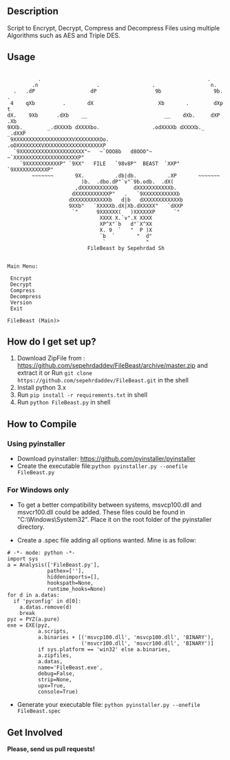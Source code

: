 ## Description

Script to Encrypt, Decrypt, Compress and Decompress Files using multiple Algorithms such as AES and Triple DES.

## Usage

```

          .                                                      .
        .n                   .                 .                  n.
  .   .dP                  dP                   9b                 9b.    .
 4    qXb         .       dX                     Xb       .        dXp     t
dX.    9Xb      .dXb    __                         __    dXb.     dXP     .Xb
9XXb._       _.dXXXXb dXXXXbo.                 .odXXXXb dXXXXb._       _.dXXP
 9XXXXXXXXXXXXXXXXXXXVXXXXXXXXOo.           .oOXXXXXXXXVXXXXXXXXXXXXXXXXXXXP
  `9XXXXXXXXXXXXXXXXXXXXX"~   ~`OOO8b   d8OOO"~   ~`XXXXXXXXXXXXXXXXXXXXXP"
    `9XXXXXXXXXXXP" `9XX"   FILE   `98v8P"  BEAST  `XXP" `9XXXXXXXXXXXP"
        ~~~~~~~       9X.          .db|db.          .XP       ~~~~~~~
                        )b.  .dbo.dP"`v"`9b.odb.  .dX(
                      ,dXXXXXXXXXXXb     dXXXXXXXXXXXb.
                     dXXXXXXXXXXXP"   .   `9XXXXXXXXXXXb
                    dXXXXXXXXXXXXb   d|b   dXXXXXXXXXXXXb
                    9XXb"   `XXXXXb.dX|Xb.dXXXXX"   `dXXP
                     `"      9XXXXXX(   )XXXXXXP      `"
                              XXXX X.`v".X XXXX
                              XP^X"`b   d"`X^XX
                              X. 9  `   "  P )X
                              `b  `       "  d"
                               `             "
                          FileBeast by Sepehrdad Sh


Main Menu:

 Encrypt
 Decrypt
 Compress
 Decompress
 Version
 Exit

FileBeast (Main)>
```

## How do I get set up?

1.  Download ZipFile from : https://github.com/sepehrdaddev/FileBeast/archive/master.zip and extract it or
    Run `git clone https://github.com/sepehrdaddev/FileBeast.git` in the shell
1.  Install python 3.x
1.  Run `pip install -r requirements.txt` in shell
1.  Run `python FileBeast.py` in shell

## How to Compile

### Using pyinstaller

- Download pyinstaller: https://github.com/pyinstaller/pyinstaller
- Create the executable file:`python pyinstaller.py --onefile FileBeast.py`

### For Windows only

- To get a better compatibility between systems, msvcp100.dll and msvcr100.dll could be added. These files could be found in "C:\Windows\System32\". Place it on the root folder of the pyinstaller directory.

- Create a .spec file adding all options wanted. Mine is as follow:

```
# -*- mode: python -*-
import sys
a = Analysis(['FileBeast.py'],
             pathex=[''],
             hiddenimports=[],
             hookspath=None,
             runtime_hooks=None)
for d in a.datas:
  if 'pyconfig' in d[0]:
    a.datas.remove(d)
    break
pyz = PYZ(a.pure)
exe = EXE(pyz,
          a.scripts,
		  a.binaries + [('msvcp100.dll', 'msvcp100.dll', 'BINARY'),
						('msvcr100.dll', 'msvcr100.dll', 'BINARY')]
		  if sys.platform == 'win32' else a.binaries,
          a.zipfiles,
          a.datas,
          name='FileBeast.exe',
          debug=False,
          strip=None,
          upx=True,
          console=True)

```

- Generate your executable file: `python pyinstaller.py --onefile FileBeast.spec`

## Get Involved

**Please, send us pull requests!**
